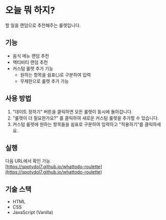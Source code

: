 # 오늘 뭐 하지?

할 일을 랜덤으로 추천해주는 룰렛입니다.

## 기능

- 음식 메뉴 랜덤 추천
- 액티비티 랜덤 추천
- 커스텀 룰렛 추가 기능
  - 원하는 항목을 쉼표(,)로 구분하여 입력
  - 무제한으로 룰렛 추가 가능

## 사용 방법

1. "데이트 정하기" 버튼을 클릭하면 모든 룰렛이 동시에 돌아갑니다.
2. "룰렛이 더 필요한가요?" 를 클릭하여 새로운 커스텀 룰렛을 추가할 수 있습니다.
3. 커스텀 룰렛에 원하는 항목들을 쉼표로 구분하여 입력하고 "적용하기"를 클릭하세요.

## 실행

다음 URL에서 확인 가능  
[https://spotydol7.github.io/whattodo-roulette](https://spotydol7.github.io/whattodo-roulette)

## 기술 스택

- HTML
- CSS
- JavaScript (Vanilla)
